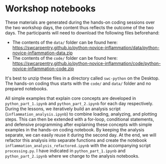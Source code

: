 # Workshop notebooks

These materials are generated during the hands-on coding sessions over the two workshop days, the content thus reflects the outcome of the two days. The participants will need to download the following files beforehand:

- The contents of the `data/` folder can be found here: https://swcarpentry.github.io/python-novice-inflammation/data/python-novice-inflammation-data.zip
- The contents of the `code/` folder can be found here: https://swcarpentry.github.io/python-novice-inflammation/code/python-novice-inflammation-code.zip

It's best to unzip these files in a directory called `swc-python` on the Desktop. The hands-on coding thus starts with the `code/` and `data/` folder and no prepared notebooks.   

All simple examples that explain core concepts are developed in `python_part_1.ipynb` and `python_part_2.ipynb` for each day respectively. During the lessons, we iteratively build an analysis script (`inflammation_analysis.ipynb`) to combine loading, analyzing, and plotting steps. This can then be extended with a for-loop, conditional statements, and defensive programming after explaining these concepts with simple examples in the hands-on coding notebook. By keeping the analysis separate, we can easily reuse it during the second day. At the end, we will refactor this analysis into separate functions and create the notebook `inflammation_analysis_refactored.ipynb` with the accompanying script `processing.py`. I have indicated in `python_part_1.ipynb` and `python_part_2.ipynb` where we change to the analysis notebooks.
